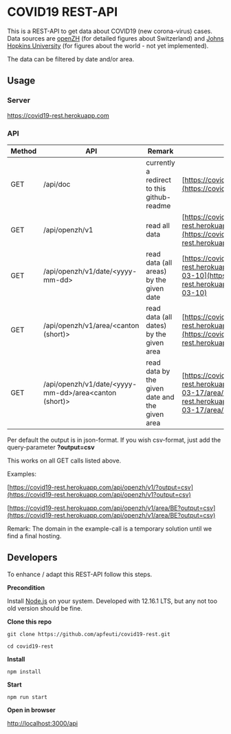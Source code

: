 # COVID19 REST-API
This is a REST-API to get data about COVID19 (new corona-virus) cases. Data sources are [openZH](https://github.com/openZH/covid_19/tree/master/fallzahlen_kanton_total_csv) (for detailed figures about Switzerland) and [Johns Hopkins University](https://github.com/CSSEGISandData/COVID-19/tree/master/csse_covid_19_data/csse_covid_19_time_series) (for figures about the world - not yet implemented).

The data can be filtered by date and/or area.


## Usage
### Server
https://covid19-rest.herokuapp.com

### API
|Method | API                                                     | Remark                                         | Example call                                                                                                                                                         |
|-------|---------------------------------------------------------|------------------------------------------------|----------------------------------------------------------------------------------------------------------------------------------------------------------------------|
| GET   | /api/doc                                                | currently a redirect to this github-readme     | [https://covid19-rest.herokuapp.com/api/doc](https://covid19-rest.herokuapp.com/api/doc)                                                               |
| GET   | /api/openzh/v1                                          | read all data                                  | [https://covid19-rest.herokuapp.com/api/openzh/v1](https://covid19-rest.herokuapp.com/api/openzh/v1)                                                   |
| GET   | /api/openzh/v1/date/\<yyyy-mm-dd>                       | read data (all areas) by the given date        | [https://covid19-rest.herokuapp.com/api/openzh/v1/date/2020-03-10](https://covid19-rest.herokuapp.com/api/openzh/v1/date/2020-03-10)                   |
| GET   | /api/openzh/v1/area/\<canton (short)>                   | read data (all dates) by the given area        | [https://covid19-rest.herokuapp.com/api/openzh/v1/area/BE](https://covid19-rest.herokuapp.com/api/openzh/v1/area/BE)                                   |
| GET   | /api/openzh/v1/date/\<yyyy-mm-dd>/area\<canton (short)> | read data by the given date and the given area | [https://covid19-rest.herokuapp.com/api/openzh/v1/date/2020-03-17/area/BS](https://covid19-rest.herokuapp.com/api/openzh/v1/date/2020-03-17/area/BS)   | 

Per default the output is in json-format. If you wish csv-format, just add the query-parameter **?output=csv**

This works on all GET calls listed above.

Examples:

[https://covid19-rest.herokuapp.com/api/openzh/v1/?output=csv](https://covid19-rest.herokuapp.com/api/openzh/v1?output=csv)

[https://covid19-rest.herokuapp.com/api/openzh/v1/area/BE?output=csv](https://covid19-rest.herokuapp.com/api/openzh/v1/area/BE?output=csv)



Remark: The domain in the example-call is a temporary solution until we find a final hosting.

## Developers
To enhance / adapt this REST-API follow this steps.

**Precondition**

Install [Node.js](https://nodejs.org) on your system. Developed with 12.16.1 LTS, but any not too old version should be fine.

**Clone this repo**

`git clone https://github.com/apfeuti/covid19-rest.git`

`cd covid19-rest`

**Install**

`npm install`

**Start**

`npm run start`

**Open in browser**

[http://localhost:3000/api](http://localhost:3000/api)
